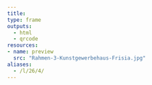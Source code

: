 ```yaml
---
title:
type: frame
outputs:
  - html
  - qrcode
resources:
- name: preview
  src: "Rahmen-3-Kunstgewerbehaus-Frisia.jpg"
aliases:
  - /l/26/4/
---
```

